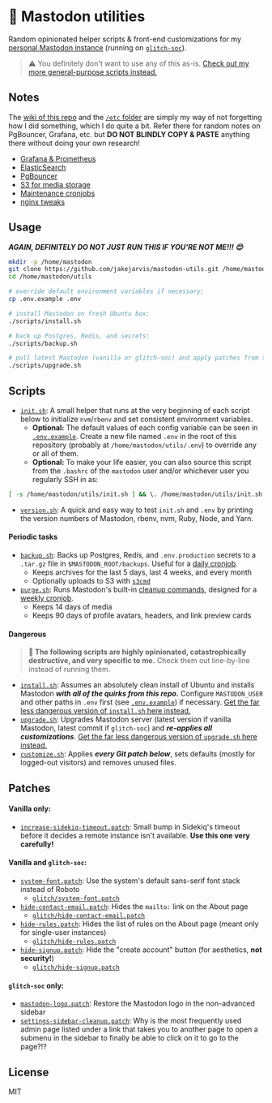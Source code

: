 # 🦣 Mastodon utilities

Random opinionated helper scripts & front-end customizations for my [personal Mastodon instance](https://fediverse.jarv.is/about) (running on [`glitch-soc`](https://github.com/glitch-soc/mastodon)).

> ⚠️ You definitely don't want to use any of this as-is. [Check out my more general-purpose scripts instead.](https://github.com/jakejarvis/mastodon-installer)

## Notes

The [wiki of this repo](https://github.com/jakejarvis/mastodon-utils/wiki) and the [`/etc` folder](etc/) are simply my way of not forgetting how I did something, which I do quite a bit. Refer there for random notes on PgBouncer, Grafana, etc. but **DO NOT BLINDLY COPY & PASTE** anything there without doing your own research!

- [Grafana & Prometheus](https://github.com/jakejarvis/mastodon-utils/wiki/Prometheus-&-Grafana)
- [ElasticSearch](https://github.com/jakejarvis/mastodon-utils/wiki/ElasticSearch)
- [PgBouncer](https://github.com/jakejarvis/mastodon-utils/wiki/Postgres-&-PgBouncer)
- [S3 for media storage](https://github.com/jakejarvis/mastodon-utils/wiki/Media-storage)
- [Maintenance cronjobs](https://github.com/jakejarvis/mastodon-utils/wiki/Cron-jobs)
- [nginx tweaks](https://github.com/jakejarvis/mastodon-utils/wiki/nginx)

## Usage

***AGAIN, DEFINITELY DO NOT JUST RUN THIS IF YOU'RE NOT ME!!! 😊***

```sh
mkdir -p /home/mastodon
git clone https://github.com/jakejarvis/mastodon-utils.git /home/mastodon/utils
cd /home/mastodon/utils

# override default environment variables if necessary:
cp .env.example .env

# install Mastodon on fresh Ubuntu box:
./scripts/install.sh

# back up Postgres, Redis, and secrets:
./scripts/backup.sh

# pull latest Mastodon (vanilla or glitch-soc) and apply patches from this repo:
./scripts/upgrade.sh
```

## Scripts

- [`init.sh`](init.sh): A small helper that runs at the very beginning of each script below to initialize `nvm`/`rbenv` and set consistent environment variables.
  - **Optional:** The default values of each config variable can be seen in [`.env.example`](.env.example). Create a new file named `.env` in the root of this repository (probably at `/home/mastodon/utils/.env`) to override any or all of them.
  - **Optional:** To make your life easier, you can also source this script from the `.bashrc` of the `mastodon` user and/or whichever user you regularly SSH in as:

```sh
[ -s /home/mastodon/utils/init.sh ] && \. /home/mastodon/utils/init.sh >/dev/null 2>&1
```

- [`version.sh`](scripts/version.sh): A quick and easy way to test `init.sh` and `.env` by printing the version numbers of Mastodon, rbenv, nvm, Ruby, Node, and Yarn.

#### Periodic tasks

- [`backup.sh`](scripts/backup.sh): Backs up Postgres, Redis, and `.env.production` secrets to a `.tar.gz` file in `$MASTODON_ROOT/backups`. Useful for a [daily cronjob](https://github.com/jakejarvis/mastodon-utils/wiki/Cron-jobs#backups).
  - Keeps archives for the last 5 days, last 4 weeks, and every month
  - Optionally uploads to S3 with [`s3cmd`](https://s3tools.org/s3cmd)
- [`purge.sh`](scripts/purge.sh): Runs Mastodon's built-in [cleanup commands](https://docs.joinmastodon.org/admin/setup/#cleanup), designed for a [weekly cronjob](https://github.com/jakejarvis/mastodon-utils/wiki/Cron-jobs#media-cleanup).
  - Keeps 14 days of media
  - Keeps 90 days of profile avatars, headers, and link preview cards

#### Dangerous

> **🚨 The following scripts are highly opinionated, catastrophically destructive, and very specific to me.** Check them out line-by-line instead of running them.

- [`install.sh`](scripts/install.sh): Assumes an absolutely clean install of Ubuntu and installs Mastodon ***with all of the quirks from this repo.*** Configure `MASTODON_USER` and other paths in `.env` first (see [`.env.example`](.env.example)) if necessary. [Get the far less dangerous version of `install.sh` here instead.](https://github.com/jakejarvis/mastodon-installer/blob/main/install.sh)
- [`upgrade.sh`](scripts/upgrade.sh): Upgrades Mastodon server (latest version if vanilla Mastodon, latest commit if `glitch-soc`) and ***re-applies all customizations***. [Get the far less dangerous version of `upgrade.sh` here instead.](https://github.com/jakejarvis/mastodon-installer/blob/main/upgrade.sh)
- [`customize.sh`](scripts/customize.sh): Applies ***every Git patch below***, sets defaults (mostly for logged-out visitors) and removes unused files.

## Patches

#### Vanilla only:

- [`increase-sidekiq-timeout.patch`](patches/increase-sidekiq-timeout.patch): Small bump in Sidekiq's timeout before it decides a remote instance isn't available. **Use this one very carefully!**

#### Vanilla and `glitch-soc`:

- [`system-font.patch`](patches/system-font.patch): Use the system's default sans-serif font stack instead of Roboto
  - [`glitch/system-font.patch`](patches/glitch/system-font.patch)
- [`hide-contact-email.patch`](patches/hide-contact-email.patch): Hides the `mailto:` link on the About page
  - [`glitch/hide-contact-email.patch`](patches/glitch/hide-contact-email.patch)
- [`hide-rules.patch`](patches/hide-rules.patch): Hides the list of rules on the About page (meant only for single-user instances)
  - [`glitch/hide-rules.patch`](patches/glitch/hide-rules.patch)
- [`hide-signup.patch`](patches/hide-signup.patch): Hide the "create account" button (for aesthetics, **not security!**)
  - [`glitch/hide-signup.patch`](patches/glitch/hide-signup.patch)

#### `glitch-soc` only:

- [`mastodon-logo.patch`](patches/glitch/sidebar-logo.patch): Restore the Mastodon logo in the non-advanced sidebar
- [`settings-sidebar-cleanup.patch`](patches/glitch/settings-sidebar-cleanup.patch): Why is the most frequently used admin page listed under a link that takes you to another page to open a submenu in the sidebar to finally be able to click on it to go to the page?!?

## License

MIT
